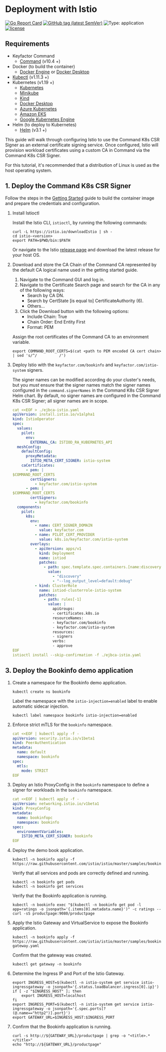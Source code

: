 # Deployment with Istio

[![Go Report Card](https://goreportcard.com/badge/github.com/Keyfactor/k8s-csr-signer)](https://goreportcard.com/report/github.com/Keyfactor/k8s-csr-signer) [![GitHub tag (latest SemVer)](https://img.shields.io/github/v/tag/keyfactor/k8s-csr-signer?label=release)](https://github.com/keyfactor/k8s-csr-signer/releases) ![Type: application](https://img.shields.io/badge/Type-application-informational?style=flat-square) [![license](https://img.shields.io/github/license/keyfactor/k8s-csr-signer.svg)]()

## Requirements
* Keyfactor Command
    * [Command](https://www.keyfactor.com/products/command/) (v10.4 +)
* Docker (to build the container)
    * [Docker Engine](https://docs.docker.com/engine/install/) or [Docker Desktop](https://docs.docker.com/desktop/)
* [Kubectl](https://kubernetes.io/docs/tasks/tools/install-kubectl/) (v1.11.3 +)
* Kubernetes (v1.19 +)
    * [Kubernetes](https://kubernetes.io/docs/tasks/tools/)
    * [Minikube](https://minikube.sigs.k8s.io/docs/start/)
    * [Kind](https://kind.sigs.k8s.io/docs/user/quick-start/)
    * [Docker Desktop](https://docs.docker.com/desktop/kubernetes/)
    * [Azure Kubernetes](https://azure.microsoft.com/en-us/products/kubernetes-service)
    * [Amazon EKS](https://aws.amazon.com/eks/)
    * [Google Kubernetes Engine](https://cloud.google.com/kubernetes-engine)
* Helm (to deploy to Kubernetes)
    * [Helm](https://helm.sh/docs/intro/install/) (v3.1 +)

This guide will walk through configuring Istio to use the Command K8s CSR Signer as an external certificate signing service. Once configured, Istio will provision workload certificates using a custom CA in Command via the Command K8s CSR Signer.

For this tutorial, it's recommended that a distribution of Linux is used as the host operating system.

## 1. Deploy the Command K8s CSR Signer

Follow the steps in the [Getting Started](getting-started.markdown) guide to build the container image and prepare the credentials and configuration.

1. Install Istioctl

   Install the Istio CLI, `istioctl`, by running the following commands:

    ```shell
    curl -L https://istio.io/downloadIstio | sh -
    cd istio-<version>
    export PATH=$PWD/bin:$PATH
    ```

   Or navigate to the Istio [release page](https://github.com/istio/istio/releases/) and download the latest release for your host OS.

2. Download and store the CA Chain of the Command CA represented by the default CA logical name used in the getting started guide.

    1. Navigate to the Command GUI and log in.
    2. Navigate to the Certificate Search page and search for the CA in any of the following ways:
        * Search by CA DN.
        * Search by CertState [is equal to] CertificateAuthority (6).
        * Others...
    3. Click the Download button with the following options:
        * Include Chain: True
        * Chain Order: End Entity First
        * Format: PEM

    Assign the root certificates of the Command CA to an environment variable.

    ```shell
    export COMMAND_ROOT_CERTS=$(cat <path to PEM encoded CA cert chain> | sed 's/^/          /')
    ```
   
3. Deploy Istio with the `keyfactor.com/bookinfo` and `keyfactor.com/istio-system` signers.

    The signer names can be modified according do your cluster's needs, but you _must_ ensure that the signer names match the signer names configured in the `command.signerNames` in the Command K8s CSR Signer Helm chart. By default, no signer names are configured in the Command K8s CSR Signer; all signer names are in scope.

    ```yaml
    cat <<EOF > ./ejbca-istio.yaml
    apiVersion: install.istio.io/v1alpha1
    kind: IstioOperator
    spec:
      values:
        pilot:
          env:
            EXTERNAL_CA: ISTIOD_RA_KUBERNETES_API
      meshConfig:
        defaultConfig:
          proxyMetadata:
            ISTIO_META_CERT_SIGNER: istio-system
        caCertificates:
          - pem: |
    $COMMAND_ROOT_CERTS
            certSigners:
              - keyfactor.com/istio-system
          - pem: |
    $COMMAND_ROOT_CERTS
            certSigners:
              - keyfactor.com/bookinfo
      components:
        pilot:
          k8s:
            env:
              - name: CERT_SIGNER_DOMAIN
                value: keyfactor.com
              - name: PILOT_CERT_PROVIDER
                value: k8s.io/keyfactor.com/istio-system
            overlays:
              - apiVersion: apps/v1
                kind: Deployment
                name: istiod
                patches:
                  - path: spec.template.spec.containers.[name:discovery].args
                    value:
                      - "discovery"
                      - "--log_output_level=default:debug"
              - kind: ClusterRole
                name: istiod-clusterrole-istio-system
                patches:
                  - path: rules[-1]
                    value: |
                      apiGroups:
                      - certificates.k8s.io
                      resourceNames:
                      - keyfactor.com/bookinfo
                      - keyfactor.com/istio-system
                      resources:
                      - signers
                      verbs:
                      - approve
    EOF
    istioctl install --skip-confirmation -f ./ejbca-istio.yaml
    ```

## 3. Deploy the Bookinfo demo application

1. Create a namespace for the Bookinfo demo application.
    ```shell
    kubectl create ns bookinfo
    ```

    Label the namespace with the `istio-injection=enabled` label to enable automatic sidecar injection.
    ```shell
    kubectl label namespace bookinfo istio-injection=enabled
    ```

2. Enforce strict mTLS for the `bookinfo` namespace.

    ```yaml
    cat <<EOF | kubectl apply -f -
    apiVersion: security.istio.io/v1beta1
    kind: PeerAuthentication
    metadata:
      name: default
      namespace: bookinfo
    spec:
      mtls:
        mode: STRICT
    EOF
    ```

3. Deploy an Istio ProxyConfig in the `bookinfo` namespace to define a signer for workloads in the `bookinfo` namespace.

    ```yaml
    cat <<EOF | kubectl apply -f -
    apiVersion: networking.istio.io/v1beta1
    kind: ProxyConfig
    metadata:
      name: bookinfopc
      namespace: bookinfo
    spec:
      environmentVariables:
        ISTIO_META_CERT_SIGNER: bookinfo
    EOF
    ```

4. Deploy the demo book application.
    
    ```shell
    kubectl -n bookinfo apply -f https://raw.githubusercontent.com/istio/istio/master/samples/bookinfo/platform/kube/bookinfo.yaml
    ```

    Verify that all services and pods are correctly defined and running.

    ```shell
    kubectl -n bookinfo get pods
    kubectl -n bookinfo get services
    ```

    Verify that the Bookinfo application is running.
    ```shell
    kubectl -n bookinfo exec "$(kubectl -n bookinfo get pod -l app=ratings -o jsonpath='{.items[0].metadata.name}')" -c ratings -- curl -sS productpage:9080/productpage
    ```


5. Apply the Istio Gateway and VirtualService to expose the Bookinfo application.
    
    ```shell
    kubectl -n bookinfo apply -f https://raw.githubusercontent.com/istio/istio/master/samples/bookinfo/networking/bookinfo-gateway.yaml
    ```

    Confirm that the gateway was created.

    ```shell
    kubectl get gateway -n bookinfo
    ```

6. Determine the Ingress IP and Port of the Istio Gateway.
    
    ```shell
    export INGRESS_HOST=$(kubectl -n istio-system get service istio-ingressgateway -o jsonpath='{.status.loadBalancer.ingress[0].ip}')
    if [ -z "$INGRESS_HOST" ]; then
        export INGRESS_HOST=localhost
    fi
    export INGRESS_PORT=$(kubectl -n istio-system get service istio-ingressgateway -o jsonpath='{.spec.ports[?(@.name=="http2")].port}')
    export GATEWAY_URL=$INGRESS_HOST:$INGRESS_PORT
    ```

7. Confirm that the Bookinfo application is running.

    ```shell
    curl -s http://${GATEWAY_URL}/productpage | grep -o "<title>.*</title>"
    echo "http://${GATEWAY_URL}/productpage"
    ```



